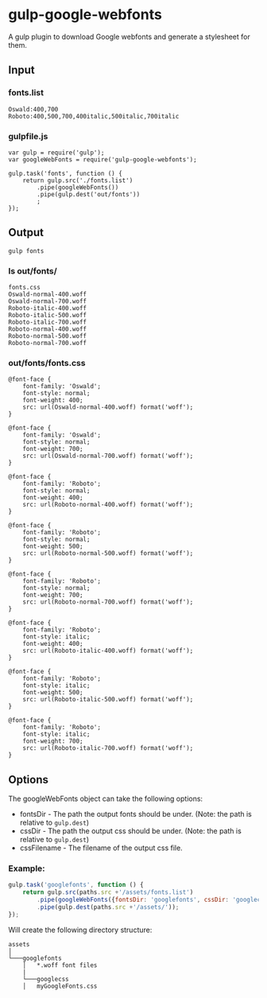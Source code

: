 # gulp-google-webfonts

A gulp plugin to download Google webfonts and generate a stylesheet for them.

## Input

### fonts.list

    Oswald:400,700
    Roboto:400,500,700,400italic,500italic,700italic

### gulpfile.js

    var gulp = require('gulp');
    var googleWebFonts = require('gulp-google-webfonts');
    
    gulp.task('fonts', function () {
        return gulp.src('./fonts.list')
            .pipe(googleWebFonts())
            .pipe(gulp.dest('out/fonts'))
            ;
    });

## Output

`gulp fonts`

### ls out/fonts/

    fonts.css
    Oswald-normal-400.woff
    Oswald-normal-700.woff
    Roboto-italic-400.woff
    Roboto-italic-500.woff
    Roboto-italic-700.woff
    Roboto-normal-400.woff
    Roboto-normal-500.woff
    Roboto-normal-700.woff

### out/fonts/fonts.css

    @font-face {
    	font-family: 'Oswald';
    	font-style: normal;
    	font-weight: 400;
    	src: url(Oswald-normal-400.woff) format('woff');
    }
    
    @font-face {
    	font-family: 'Oswald';
    	font-style: normal;
    	font-weight: 700;
    	src: url(Oswald-normal-700.woff) format('woff');
    }
    
    @font-face {
    	font-family: 'Roboto';
    	font-style: normal;
    	font-weight: 400;
    	src: url(Roboto-normal-400.woff) format('woff');
    }
    
    @font-face {
    	font-family: 'Roboto';
    	font-style: normal;
    	font-weight: 500;
    	src: url(Roboto-normal-500.woff) format('woff');
    }
    
    @font-face {
    	font-family: 'Roboto';
    	font-style: normal;
    	font-weight: 700;
    	src: url(Roboto-normal-700.woff) format('woff');
    }
    
    @font-face {
    	font-family: 'Roboto';
    	font-style: italic;
    	font-weight: 400;
    	src: url(Roboto-italic-400.woff) format('woff');
    }
    
    @font-face {
    	font-family: 'Roboto';
    	font-style: italic;
    	font-weight: 500;
    	src: url(Roboto-italic-500.woff) format('woff');
    }
    
    @font-face {
    	font-family: 'Roboto';
    	font-style: italic;
    	font-weight: 700;
    	src: url(Roboto-italic-700.woff) format('woff');
    }

## Options

The googleWebFonts object can take the following options:

* fontsDir - The path the output fonts should be under. (Note: the path is relative to `gulp.dest`)
* cssDir - The path the output css should be under. (Note: the path is relative to `gulp.dest`)
* cssFilename - The filename of the output css file.

### Example:

````javascript
gulp.task('googlefonts', function () {
    return gulp.src(paths.src +'/assets/fonts.list')
        .pipe(googleWebFonts({fontsDir: 'googlefonts', cssDir: 'googlecss', cssFilename: 'myGoogleFonts.css'}))
        .pipe(gulp.dest(paths.src +'/assets/'));
});
````

Will create the following directory structure:
```
assets
│
└───googlefonts
    │   *.woff font files
    |
    └───googlecss
    │   myGoogleFonts.css
```
